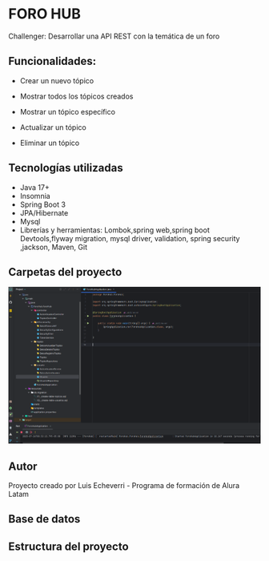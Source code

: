 # FORO HUB
Challenger: Desarrollar una API REST con la temática de un foro
## Funcionalidades: 
  * Crear un nuevo tópico

  * Mostrar todos los tópicos creados

  * Mostrar un tópico específico

  * Actualizar un tópico

  * Eliminar un tópico
## Tecnologías utilizadas
* Java 17+
* Insomnia
* Spring Boot 3
* JPA/Hibernate
* Mysql
* Librerías y herramientas: Lombok,spring web,spring boot Devtools,flyway migration, mysql driver, validation, spring security ,jackson, Maven, Git
## Carpetas del proyecto
![Carpetas forohub](https://github.com/elileec/foroHub/blob/master/Carpetas%20forohub.PNG)
## Autor
Proyecto creado por Luis Echeverri - Programa de formación de Alura Latam
## Base de datos


## Estructura del proyecto

